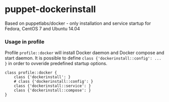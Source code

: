 # puppet-dockerinstall
Based on puppetlabs/docker - only installation and service startup for Fedora, CentOS 7 and Ubuntu 14.04

### Usage in profile

Profile `profile::docker` will install Docker daemon and Docker compose and start daemon. It is possible to define `class {'dockerinstall::config': ... }` in order to ovveride predefined startup options.

```
class profile::docker {
    class {'dockerinstall': }
    # class {'dockerinstall::config': }
    class {'dockerinstall::service': }
    class {'dockerinstall::compose': }
}
```
